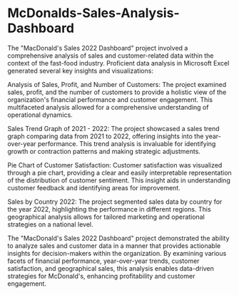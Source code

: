 # McDonalds-Sales-Analysis-Dashboard

The "MacDonald's Sales 2022 Dashboard" project involved a comprehensive analysis of sales and customer-related data within the context of the fast-food industry. Proficient data analysis in Microsoft Excel generated several key insights and visualizations:

Analysis of Sales, Profit, and Number of Customers: The project examined sales, profit, and the number of customers to provide a holistic view of the organization's financial performance and customer engagement. This multifaceted analysis allowed for a comprehensive understanding of operational dynamics.

Sales Trend Graph of 2021 - 2022: The project showcased a sales trend graph comparing data from 2021 to 2022, offering insights into the year-over-year performance. This trend analysis is invaluable for identifying growth or contraction patterns and making strategic adjustments.

Pie Chart of Customer Satisfaction: Customer satisfaction was visualized through a pie chart, providing a clear and easily interpretable representation of the distribution of customer sentiment. This insight aids in understanding customer feedback and identifying areas for improvement.

Sales by Country 2022: The project segmented sales data by country for the year 2022, highlighting the performance in different regions. This geographical analysis allows for tailored marketing and operational strategies on a national level.

The "MacDonald's Sales 2022 Dashboard" project demonstrated the ability to analyze sales and customer data in a manner that provides actionable insights for decision-makers within the organization. By examining various facets of financial performance, year-over-year trends, customer satisfaction, and geographical sales, this analysis enables data-driven strategies for McDonald's, enhancing profitability and customer engagement.
